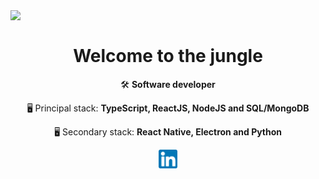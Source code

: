 <img src="https://media.giphy.com/media/5fkzHxGP920Ra/giphy.gif" align="left" width="400px">
<br>
<h1 align="center"> Welcome to the jungle </h1>

<p align="center"> 🛠️ <strong>Software developer</strong></p>

<p align="center"> 🖥️ Principal stack: <strong>TypeScript, ReactJS, NodeJS and SQL/MongoDB</strong></p>

<p align="center"> 🖥️ Secondary stack: <strong>React Native, Electron and Python</strong></p>


<p align="center">
<a href="https://www.linkedin.com/in/anderson-felix-a6b0221a6/" target="_blank"><img align="center" src="https://github.com/anderson-felix/image/blob/main/linkedin.png" alt="LinkedIn: Anderson Felix" width="30" heigth="20"/></a>
</p>
